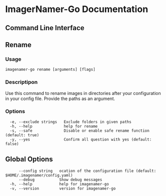 # ImagerNamer-Go Documentation

## Command Line Interface

## Rename

### Usage

`imagenamer-go rename [arguments] [flags]`

### Descriptipon

Use this command to rename images in directories after your configuration in your config file.
Provide the paths as an argument.

### Options

```
  -e, --exclude strings   Exclude folders in given paths
  -h, --help              help for rename
  -s, --safe              Disable or enable safe rename function (default: true)
  -y, --yes               Confirm all question with yes (default: false)
```

## Global Options

```
      --config string   ocation of the configuration file (default: $HOME/.imagenamer/config.yaml)
      --debug           Show debug messages
  -h, --help            help for imagenamer-go
  -v, --version         version for imagenamer-go
```
